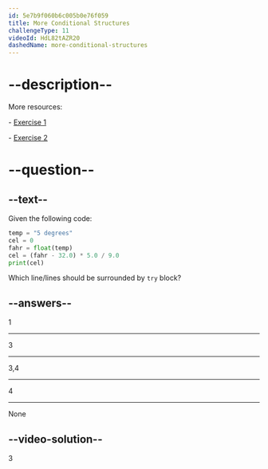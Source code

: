 ```yaml
---
id: 5e7b9f060b6c005b0e76f059
title: More Conditional Structures
challengeType: 11
videoId: HdL82tAZR20
dashedName: more-conditional-structures
---
```


# --description--

More resources:

\- [Exercise 1](https://www.youtube.com/watch?v=crLerB4ZxMI)

\- [Exercise 2](https://www.youtube.com/watch?v=KJN3-7HH6yk)

# --question--

## --text--

Given the following code:

```python
temp = "5 degrees"
cel = 0
fahr = float(temp)
cel = (fahr - 32.0) * 5.0 / 9.0
print(cel)
```

Which line/lines should be surrounded by `try` block?

## --answers--

1

---

3

---

3,4

---

4

---

None

## --video-solution--

3

